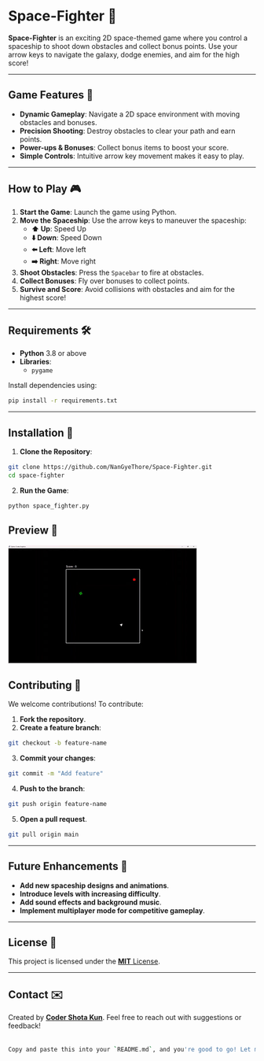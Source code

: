 # **Space-Fighter** 🚀  

**Space-Fighter** is an exciting 2D space-themed game where you control a spaceship to shoot down obstacles and collect bonus points. Use your arrow keys to navigate the galaxy, dodge enemies, and aim for the high score!  

---

## **Game Features** 🌟  

- **Dynamic Gameplay**: Navigate a 2D space environment with moving obstacles and bonuses.  
- **Precision Shooting**: Destroy obstacles to clear your path and earn points.  
- **Power-ups & Bonuses**: Collect bonus items to boost your score.  
- **Simple Controls**: Intuitive arrow key movement makes it easy to play.  

---

## **How to Play** 🎮  

1. **Start the Game**: Launch the game using Python.  
2. **Move the Spaceship**: Use the arrow keys to maneuver the spaceship:  
   - **⬆️ Up**: Speed Up  
   - **⬇️ Down**: Speed Down  
   - **⬅️ Left**: Move left  
   - **➡️ Right**: Move right  
3. **Shoot Obstacles**: Press the `Spacebar` to fire at obstacles.  
4. **Collect Bonuses**: Fly over bonuses to collect points.  
5. **Survive and Score**: Avoid collisions with obstacles and aim for the highest score!  

---

## **Requirements** 🛠️  

- **Python** 3.8 or above  
- **Libraries**:  
  - `pygame`  

Install dependencies using:  
  ```bash
  pip install -r requirements.txt
```

---

## **Installation** 🚀

1. **Clone the Repository**:
```bash
git clone https://github.com/NanGyeThore/Space-Fighter.git
cd space-fighter
```

2. **Run the Game**:
```bash
python space_fighter.py
```

## **Preview** 📸

![Gameplay Preview](1209.gif)

## **Contributing** 🤝

We welcome contributions! To contribute:
1. **Fork the repository**.
2. **Create a feature branch**:
```bash
git checkout -b feature-name
```
3. **Commit your changes**:
```bash
git commit -m "Add feature"
```
4. **Push to the branch**:
```bash
git push origin feature-name
```
5. **Open a pull request**.
```bash
git pull origin main
```

---

## **Future Enhancements** 🚀

- **Add new spaceship designs and animations**.
- **Introduce levels with increasing difficulty**.
- **Add sound effects and background music**.
- **Implement multiplayer mode for competitive gameplay**.

---

## **License** 📜

This project is licensed under the [**MIT** License](https://opensource.org/licenses/MIT).

---

## **Contact** ✉️

Created by [**Coder Shota Kun**](https://github.com/NanGyeThote). Feel free to reach out with suggestions or feedback!
```bash

Copy and paste this into your `README.md`, and you're good to go! Let me know if you want to tweak anything. 😊
```
